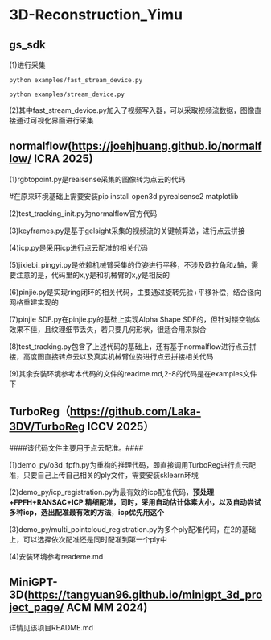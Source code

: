 # 3D-Reconstruction_Yimu
## gs_sdk  

(1)进行采集   

    python examples/fast_stream_device.py  
    
    python examples/stream_device.py  
    
(2)其中fast_stream_device.py加入了视频写入器，可以采取视频流数据，图像直接通过可视化界面进行采集  

## normalflow(https://joehjhuang.github.io/normalflow/ ICRA 2025)  

(1)rgbtopoint.py是realsense采集的图像转为点云的代码  

  #在原来环境基础上需要安装pip install open3d pyrealsense2 matplotlib  
  
(2)test_tracking_init.py为normalflow官方代码  

(3)keyframes.py是基于gelsight采集的视频流的关键帧算法，进行点云拼接  

(4)icp.py是采用icp进行点云配准的相关代码  

(5)jixiebi_pingyi.py是依赖机械臂采集的位姿进行平移，不涉及欧拉角和z轴，需要注意的是，代码里的x,y是和机械臂的x,y是相反的  

(6)pinjie.py是实现ring闭环的相关代码，主要通过旋转先验+平移补偿，结合径向网格重建实现的  

(7)pinjie SDF.py在pinjie.py的基础上实现Alpha Shape SDF的，但针对镂空物体效果不佳，且纹理细节丢失，若只要几何形状，很适合用来拟合  

(8)test_tracking.py包含了上述代码的基础上，还有基于normalflow进行点云拼接，高度图直接转点云以及真实机械臂位姿进行点云拼接相关代码  

(9)其余安装环境参考本代码的文件的readme.md,2-8的代码是在examples文件下  

## TurboReg（https://github.com/Laka-3DV/TurboReg ICCV 2025）  

####该代码文件主要用于点云配准。####  

(1)demo_py/o3d_fpfh.py为重构的推理代码，即直接调用TurboReg进行点云配准，只要自己上传自己相关的ply文件，需要安装sklearn环境  

(2)demo_py/icp_registration.py为最有效的icp配准代码，**预处理+FPFH+RANSAC+ICP 精细配准，同时，采用自动估计体素大小，以及自动尝试多种icp，选出配准最有效的方法**，**icp优先用这个**

(3)demo_py/multi_pointcloud_registration.py为多个ply配准代码，在2的基础上，可以选择依次配准还是同时配准到第一个ply中  

(4)安装环境参考reademe.md  

## MiniGPT-3D(https://tangyuan96.github.io/minigpt_3d_project_page/ ACM MM 2024)  

详情见该项目README.md  

